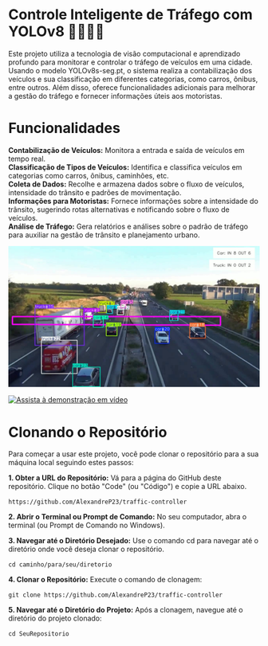 # Controle Inteligente de Tráfego com YOLOv8 🚗🚌🚚🚦
Este projeto utiliza a tecnologia de visão computacional e aprendizado profundo para monitorar e controlar o tráfego de veículos em uma cidade. Usando o modelo YOLOv8s-seg.pt, o sistema realiza a contabilização dos veículos e sua classificação em diferentes categorias, como carros, ônibus, entre outros. Além disso, oferece funcionalidades adicionais para melhorar a gestão do tráfego e fornecer informações úteis aos motoristas.

# Funcionalidades
**Contabilização de Veículos:** Monitora a entrada e saída de veículos em tempo real.<br>
**Classificação de Tipos de Veículos:** Identifica e classifica veículos em categorias como carros, ônibus, caminhões, etc.<br>
**Coleta de Dados:** Recolhe e armazena dados sobre o fluxo de veículos, intensidade do trânsito e padrões de movimentação.<br>
**Informações para Motoristas:** Fornece informações sobre a intensidade do trânsito, sugerindo rotas alternativas e notificando sobre o fluxo de veículos.<br>
**Análise de Tráfego:** Gera relatórios e análises sobre o padrão de tráfego para auxiliar na gestão de trânsito e planejamento urbano.<br>

![imagem](https://github.com/AlexandreP23/traffic-controller/blob/main/traffic_couting_output.jpg)

[![Assista à demonstração em vídeo](https://img.youtube.com/vi/XLGV9Qzjx-M/0.jpg)](https://www.youtube.com/watch?v=XLGV9Qzjx-M)


# Clonando o Repositório
Para começar a usar este projeto, você pode clonar o repositório para a sua máquina local seguindo estes passos:

**1. Obter a URL do Repositório:**
Vá para a página do GitHub deste repositório.
Clique no botão "Code" (ou "Código") e copie a URL abaixo. 
```
https://github.com/AlexandreP23/traffic-controller
```
**2. Abrir o Terminal ou Prompt de Comando:**
No seu computador, abra o terminal (ou Prompt de Comando no Windows).

**3. Navegar até o Diretório Desejado:**
Use o comando cd para navegar até o diretório onde você deseja clonar o repositório.
```
cd caminho/para/seu/diretorio
```
**4. Clonar o Repositório:**
Execute o comando de clonagem:
```
git clone https://github.com/AlexandreP23/traffic-controller
```
**5. Navegar até o Diretório do Projeto:**
Após a clonagem, navegue até o diretório do projeto clonado:
```
cd SeuRepositorio
```
